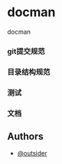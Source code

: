 
# docman

docman

### git提交规范
### 目录结构规范
### 测试
### 文档
## Authors

- [@outsider](https://github.com/meet-outsider)

